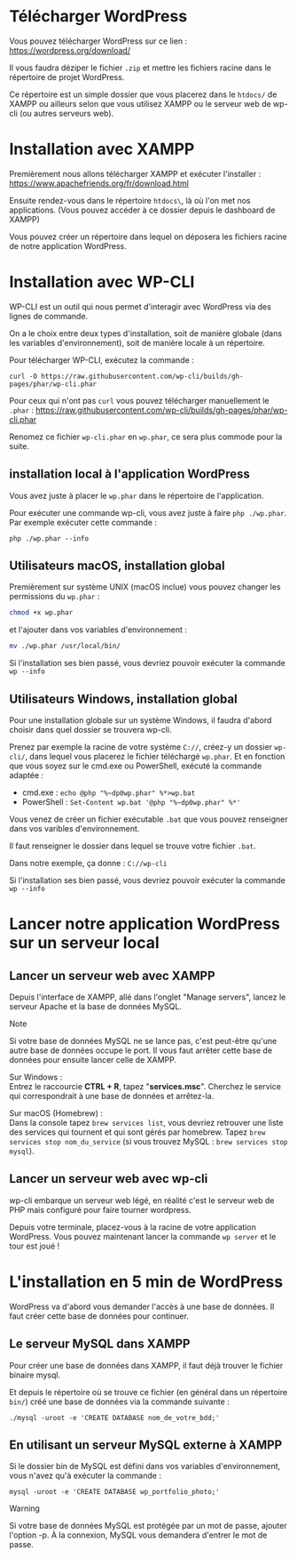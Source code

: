 # Télécharger WordPress

Vous pouvez télécharger WordPress sur ce lien : https://wordpress.org/download/

Il vous faudra déziper le fichier `.zip` et mettre les fichiers racine dans le répertoire de projet WordPress.

Ce répertoire est un simple dossier que vous placerez dans le `htdocs/` de XAMPP ou ailleurs selon que vous utilisez XAMPP ou le serveur web de wp-cli (ou autres serveurs web).

# Installation avec XAMPP

Premièrement nous allons télécharger XAMPP et exécuter l'installer : https://www.apachefriends.org/fr/download.html

Ensuite rendez-vous dans le répertoire `htdocs\`, là où l'on met nos applications. (Vous pouvez accéder à ce dossier depuis le dashboard de XAMPP)

Vous pouvez créer un répertoire dans lequel on déposera les fichiers racine de notre application WordPress.

# Installation avec WP-CLI

WP-CLI est un outil qui nous permet d'interagir avec WordPress via des lignes de commande.

On a le choix entre deux types d'installation, soit de manière globale (dans les variables d'environnement), soit de manière locale à un répertoire.

Pour télécharger WP-CLI, exécutez la commande :

```shell
curl -O https://raw.githubusercontent.com/wp-cli/builds/gh-pages/phar/wp-cli.phar
```

Pour ceux qui n'ont pas `curl` vous pouvez télécharger manuellement le `.phar` : https://raw.githubusercontent.com/wp-cli/builds/gh-pages/phar/wp-cli.phar

Renomez ce fichier `wp-cli.phar` en `wp.phar`, ce sera plus commode pour la suite.

## installation local à l'application WordPress

Vous avez juste à placer le `wp.phar` dans le répertoire de l'application.

Pour exécuter une commande wp-cli, vous avez juste à faire `php ./wp.phar`. Par exemple exécuter cette commande :

```shell
php ./wp.phar --info
```

## Utilisateurs macOS, installation global

Premièrement sur système UNIX (macOS inclue) vous pouvez changer les permissions du `wp.phar` :

```bash
chmod +x wp.phar
```

et l'ajouter dans vos variables d'environnement :

```bash
mv ./wp.phar /usr/local/bin/
```

Si l'installation ses bien passé, vous devriez pouvoir exécuter la commande `wp --info`

## Utilisateurs Windows, installation global

Pour une installation globale sur un système Windows, il faudra d'abord choisir dans quel dossier se trouvera wp-cli.

Prenez par exemple la racine de votre système `C://`, créez-y un dossier `wp-cli/`, dans lequel vous placerez le fichier téléchargé `wp.phar`. Et en fonction que vous soyez sur le cmd.exe ou PowerShell, exécuté la commande adaptée :
- cmd.exe : `echo @php "%~dp0wp.phar" %*>wp.bat`
- PowerShell : `Set-Content wp.bat '@php "%~dp0wp.phar" %*'`

Vous venez de créer un fichier exécutable `.bat` que vous pouvez renseigner dans vos varibles d'environnement.

Il faut renseigner le dossier dans lequel se trouve votre fichier `.bat`.

Dans notre exemple, ça donne : `C://wp-cli`

Si l'installation ses bien passé, vous devriez pouvoir exécuter la commande `wp --info`

# Lancer notre application WordPress sur un serveur local

## Lancer un serveur web avec XAMPP

Depuis l'interface de XAMPP, allé dans l'onglet "Manage servers", lancez le serveur Apache et la base de données MySQL.

> [!NOTE]
> Si votre base de données MySQL ne se lance pas, c'est peut-être qu'une autre base de données occupe le port. Il vous faut arrêter cette base de données pour ensuite lancer celle de XAMPP.
>
> Sur Windows :  
> Entrez le raccourcie **CTRL + R**, tapez "**services.msc**". Cherchez le service qui correspondrait à une base de données et arrêtez-la.
>
> Sur macOS (Homebrew) :  
> Dans la console tapez `brew services list`, vous devriez retrouver une liste des services qui tournent et qui sont gérés par homebrew. Tapez `brew services stop nom_du_service` (si vous trouvez MySQL : `brew services stop mysql`).

## Lancer un serveur web avec wp-cli

wp-cli embarque un serveur web légé, en réalité c'est le serveur web de PHP mais configuré pour faire tourner wordpress.

Depuis votre terminale, placez-vous à la racine de votre application WordPress. Vous pouvez maintenant lancer la commande `wp server` et le tour est joué !

# L'installation en 5 min de WordPress

WordPress va d'abord vous demander l'accès à une base de données. Il faut créer cette base de données pour continuer.

## Le serveur MySQL dans XAMPP

Pour créer une base de données dans XAMPP, il faut déjà trouver le fichier binaire mysql.

Et depuis le répertoire où se trouve ce fichier (en général dans un répertoire `bin/`) créé une base de données via la commande suivante :

```shell
./mysql -uroot -e 'CREATE DATABASE nom_de_votre_bdd;'
```

## En utilisant un serveur MySQL externe à XAMPP

Si le dossier bin de MySQL est défini dans vos variables d'environnement, vous n'avez qu'à exécuter la commande :

```shell
mysql -uroot -e 'CREATE DATABASE wp_portfolio_photo;'
```


> [!WARNING]
> Si votre base de données MySQL est protégée par un mot de passe, ajouter l'option -p. À la connexion, MySQL vous demandera d'entrer le mot de passe.